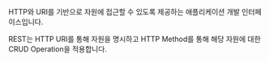 HTTP와 URI를 기반으로 자원에 접근할 수 있도록 제공하는 애플리케이션 개발 인터페이스입니다.

REST는 HTTP URI를 통해 자원을 명시하고 HTTP Method를 통해 해당 자원에 대한 CRUD Operation을 적용합니다.